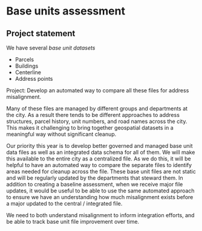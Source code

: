 # Base units assessment

## Project statement

We have several *base unit datasets*

  - Parcels 
  - Buildings
  - Centerline
  - Address points

Project: Develop an automated way to compare all these files for address misalignment. 

Many of these files are managed by different groups and departments at the city. As a result there tends to be different approaches to address structures, parcel history, unit numbers, and road names across the city. This makes it challenging to bring together geospatial datasets in a meaningful way without significant cleanup. 

Our priority this year is to develop better governed and managed base unit data files as well as an integrated data schema for all of them. We will make this available to the entire city as a centralized file. As we do this, it will be helpful to have an automated way to compare the separate files to identify areas needed for cleanup across the file. These base unit files are not static and will be regularly updated by the departments that steward them. In addition to creating a baseline assessment, when we receive major file updates, it would be useful to be able to use the same automated approach to ensure we have an understanding how much misalignment exists before a major updated to the central / integrated file.

We need to both understand misalignment to inform integration efforts, and be able to track base unit file improvement over time.
